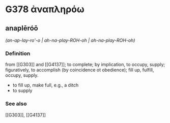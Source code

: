 # G378 ἀναπληρόω

## anaplēróō

_(an-ap-lay-ro'-o | ah-na-play-ROH-oh | ah-na-play-ROH-oh)_

### Definition

from [[G303]] and [[G4137]]; to complete; by implication, to occupy, supply; figuratively, to accomplish (by coincidence ot obedience); fill up, fulfill, occupy, supply.

- to fill up, make full, e.g., a ditch
- to supply

### See also

[[G303]], [[G4137]]

